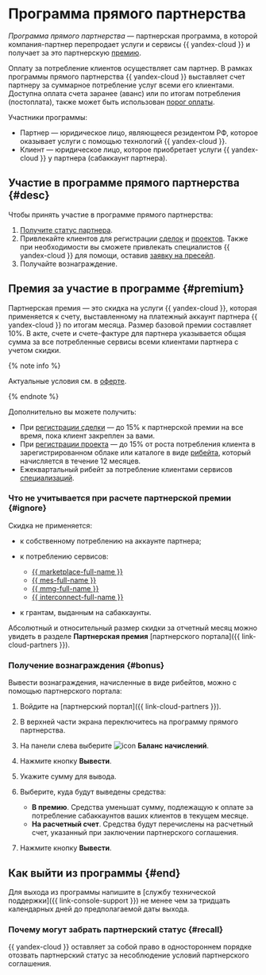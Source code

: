 # Программа прямого партнерства

_Программа прямого партнерства_ — партнерская программа, в которой компания-партнер перепродает услуги и сервисы {{ yandex-cloud }} и получает за это партнерскую [премию](#premium).

Оплату за потребление клиентов осуществляет сам партнер. В рамках программы прямого партнерства {{ yandex-cloud }} выставляет счет партнеру за суммарное потребление услуг всеми его клиентами. Доступна оплата счета заранее (аванс) или по итогам потребления (постоплата), также может быть использован [порог оплаты](../../billing/concepts/billing-threshold.md).

Участники программы:

* Партнер — юридическое лицо, являющееся резидентом РФ, которое оказывает услуги с помощью технологий {{ yandex-cloud }}.
* Клиент — юридическое лицо, которое приобретает услуги {{ yandex-cloud }} у партнера (сабаккаунт партнера).

## Участие в программе прямого партнерства {#desc}

Чтобы принять участие в программе прямого партнерства:

1. [Получите статус партнера](../quickstart.md).
1. Привлекайте клиентов для регистрации [сделок](./var-tools.md#deal-reg) и [проектов](./var-tools.md#project-reg). Также при необходимости вы сможете привлекать специалистов {{ yandex-cloud }} для помощи, оставив [заявку на пресейл](./var-tools.md#presale).
1. Получайте вознаграждение.

## Премия за участие в программе {#premium}

Партнерская премия — это скидка на услуги {{ yandex-cloud }}, которая применяется к счету, выставленному на платежный аккаунт партнера {{ yandex-cloud }} по итогам месяца. Размер базовой премии составляет 10%. В акте, счете и счете-фактуре для партнера указывается общая сумма за все потребленные сервисы всеми клиентами партнера с учетом скидки.

{% note info %}
  
Актуальные условия см. в [оферте](https://yandex.ru/legal/cloud_grant/?lang=ru).
  
{% endnote %}

Дополнительно вы можете получить:

* При [регистрации сделки](#deal-reg) — до 15% к партнерской премии на все время, пока клиент закреплен за вами.
* При [регистрации проекта](#project-reg) — до 15% от роста потребления клиента в зарегистрированном облаке или каталоге в виде [рибейта](../terms.md#rebate), который начисляется в течение 12 месяцев.
* Ежеквартальный рибейт за потребление клиентами сервисов [специализаций](../specializations/index.md).

### Что не учитывается при расчете партнерской премии {#ignore}

Скидка не применяется:

* к собственному потреблению на аккаунте партнера;
* к потреблению сервисов:

  * [{{ marketplace-full-name }}](/marketplace)
  * [{{ mes-full-name }}](../../managed-elasticsearch/)
  * [{{ mmg-full-name }}](../../managed-mongodb/)
  * [{{ interconnect-full-name }}](../../interconnect/)

* к грантам, выданным на сабаккаунты.

Абсолютный и относительный размер скидки за отчетный месяц можно увидеть в разделе **Партнерская премия** [партнерского портала]({{ link-cloud-partners }}).

### Получение вознаграждения {#bonus}

Вывести вознаграждения, начисленные в виде рибейтов, можно с помощью партнерского портала:

1. Войдите на [партнерский портал]({{ link-cloud-partners }}).
1. В верхней части экрана переключитесь на программу прямого партнерства.
1. На панели слева выберите ![icon](../../_assets/console-icons/sack.svg) **Баланс начислений**.
1. Нажмите кнопку **Вывести**.
1. Укажите сумму для вывода.
1. Выберите, куда будут выведены средства:

   * **В премию**. Средства уменьшат сумму, подлежащую к оплате за потребление сабаккаунтов ваших клиентов в текущем месяце.
   * **На расчетный счет**. Средства будут перечислены на расчетный счет, указанный при заключении партнерского соглашения.

1. Нажмите кнопку **Вывести**.

## Как выйти из программы {#end}

Для выхода из программы напишите в [службу технической поддержки]({{ link-console-support }}) не менее чем за тридцать календарных дней до предполагаемой даты выхода.

### Почему могут забрать партнерский статус {#recall}

{{ yandex-cloud }} оставляет за собой право в одностороннем порядке отозвать партнерский статус за несоблюдение условий партнерского соглашения.
